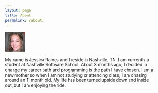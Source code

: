 ```yaml
---
layout: page
title: About
permalink: /about/
---
```


![Alt text](/img/JessicaRaines.jpg "Jessica Raines")

My name is Jessica Raines and I reside in Nashville, TN. I am currently a student at Nashville Software School.
About 3 months ago, I decided to change my career path and programming is the path I have chosen.
I am a new mother so when I am not studying or attending class, I am chasing around an 11 month old. My life has
been turned upside down and inside out, but I am enjoying the ride.
